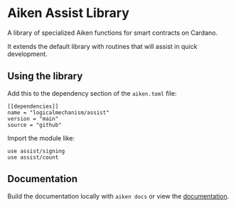 # Aiken Assist Library

A library of specialized Aiken functions for smart contracts on Cardano.

It extends the default library with routines that will assist in quick development.

## Using the library

Add this to the dependency section of the `aiken.toml` file:

```
[[dependencies]]
name = "logicalmechanism/assist"
version = "main"
source = "github"
```

Import the module like:

```aiken
use assist/signing
use assist/count
```

## Documentation

Build the documentation locally with `aiken docs` or view the [documentation](https://htmlpreview.github.io/?https://raw.githubusercontent.com/logicalmechanism/assist/main/docs/index.html).